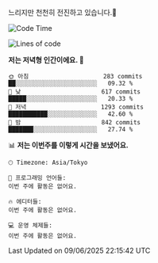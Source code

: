 느리지만 천천히 전진하고 있습니다.🐢

<!--START_SECTION:waka-->
![Code Time](http://img.shields.io/badge/Code%20Time-1%2C596%20hrs%2015%20mins-blue)

![Lines of code](https://img.shields.io/badge/%EC%A0%80%EB%8A%94%20%EC%97%AC%ED%83%9C%EA%B9%8C%EC%A7%80%20-919.4%20thousand%20%EC%A4%84%EC%9D%98%20%EC%BD%94%EB%93%9C%EB%A5%BC%20%EC%9E%91%EC%84%B1%ED%96%88%EC%96%B4%EC%9A%94.-blue)

**저는 저녁형 인간이에요. 🦉** 

```text
🌞 아침                     283 commits         ██░░░░░░░░░░░░░░░░░░░░░░░   09.32 % 
🌆 낮　                     617 commits         █████░░░░░░░░░░░░░░░░░░░░   20.33 % 
🌃 저녁                     1293 commits        ███████████░░░░░░░░░░░░░░   42.60 % 
🌙 밤　                     842 commits         ███████░░░░░░░░░░░░░░░░░░   27.74 % 
```


📊 **저는 이번주를 이렇게 시간을 보냈어요.** 

```text
🕑︎ Timezone: Asia/Tokyo

💬 프로그래밍 언어들: 
이번 주에 활동은 없어요.

🔥 에디터들: 
이번 주에 활동은 없어요.

💻 운영 체제들: 
이번 주에 활동은 없어요.
```


 Last Updated on 09/06/2025 22:15:42 UTC
<!--END_SECTION:waka-->
